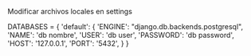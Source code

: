 Modificar archivos locales en settings

DATABASES = {
    'default': {
        'ENGINE': "django.db.backends.postgresql",
        'NAME': 'db nombre',
        'USER': 'db user',
        'PASSWORD': 'db password',
        'HOST': '127.0.0.1',
        'PORT': '5432',
    }
}  
